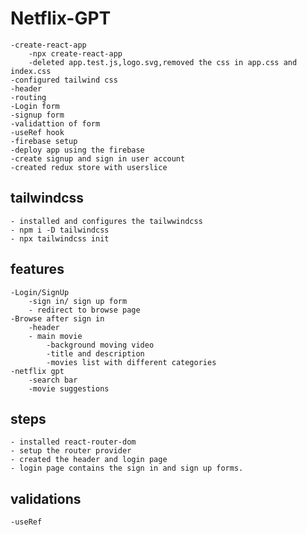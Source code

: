 # Netflix-GPT
    -create-react-app
        -npx create-react-app
        -deleted app.test.js,logo.svg,removed the css in app.css and index.css
    -configured tailwind css
    -header
    -routing
    -Login form
    -signup form
    -validattion of form
    -useRef hook
    -firebase setup
    -deploy app using the firebase
    -create signup and sign in user account
    -created redux store with userslice
## tailwindcss 
    - installed and configures the tailwwindcss
    - npm i -D tailwindcss
    - npx tailwindcss init
## features
    -Login/SignUp
        -sign in/ sign up form
        - redirect to browse page
    -Browse after sign in
        -header
        - main movie
            -background moving video
            -title and description
            -movies list with different categories
    -netflix gpt
        -search bar
        -movie suggestions
## steps
    - installed react-router-dom
    - setup the router provider
    - created the header and login page
    - login page contains the sign in and sign up forms.
## validations
    -useRef